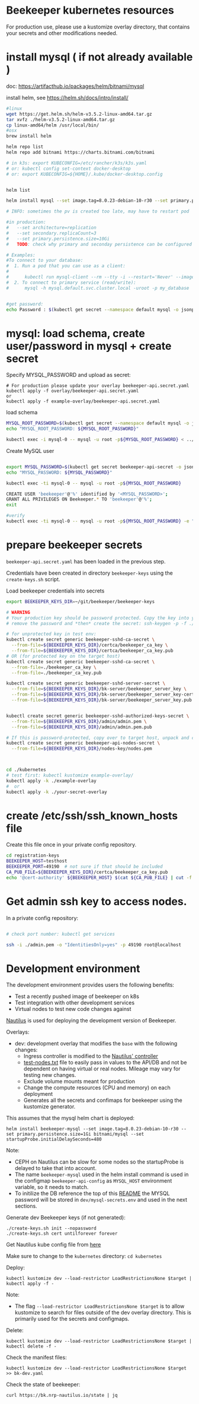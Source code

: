 

# Beekeeper kubernetes resources

For production use, please use a kustomize overlay directory, that contains your secrets and other modifications needed.


# install mysql ( if not already available )

doc: https://artifacthub.io/packages/helm/bitnami/mysql


install helm, see https://helm.sh/docs/intro/install/
```bash
#linux
wget https://get.helm.sh/helm-v3.5.2-linux-amd64.tar.gz
tar xvfz ./helm-v3.5.2-linux-amd64.tar.gz
cp linux-amd64/helm /usr/local/bin/
#osx
brew install helm
```


```bash
helm repo list
helm repo add bitnami https://charts.bitnami.com/bitnami

# in k3s: export KUBECONFIG=/etc/rancher/k3s/k3s.yaml
# or: kubectl config set-context docker-desktop
# or: export KUBECONFIG=${HOME}/.kube/docker-desktop.config


helm list

helm install mysql --set image.tag=8.0.23-debian-10-r30 --set primary.persistence.size=1Gi bitnami/mysql

# INFO: sometimes the pv is created too late, may have to restart pod

#in production:
#   --set architecture=replication
#   --set secondary.replicaCount=3
#   --set primary.persistence.size=10Gi
#   TODO: check why primary and seconday persistence can be configured separatly

# Examples:
#To connect to your database:
#  1. Run a pod that you can use as a client:
#
#      kubectl run mysql-client --rm --tty -i --restart='Never' --image  docker.io/bitnami/mysql:8.0.23-debian-10-r30 --namespace default --command -- bash
#  2. To connect to primary service (read/write):
#      mysql -h mysql.default.svc.cluster.local -uroot -p my_database


#get password:
echo Password : $(kubectl get secret --namespace default mysql -o jsonpath="{.data.mysql-root-password}" | base64 --decode)

```


# mysql: load schema, create user/password in mysql + create secret

Specify MYSQL_PASSWORD and upload as secret:

```
# For production please update your overlay beekeeper-api.secret.yaml
kubectl apply -f overlay/beekeeper-api.secret.yaml
or
kubectl apply -f example-overlay/beekeeper-api.secret.yaml
```


load schema
```bash
MYSQL_ROOT_PASSWORD=$(kubectl get secret --namespace default mysql -o jsonpath="{.data.mysql-root-password}" | base64 --decode)
echo "MYSQL_ROOT_PASSWORD: ${MYSQL_ROOT_PASSWORD}"

kubectl exec -i mysql-0 -- mysql -u root -p${MYSQL_ROOT_PASSWORD} < ../schema.sql
```

Create MySQL user
```bash

export MYSQL_PASSWORD=$(kubectl get secret beekeeper-api-secret -o jsonpath="{.data.MYSQL_PASSWORD}" | base64 --decode)
echo "MYSQL_PASSWORD: ${MYSQL_PASSWORD}"

kubectl exec -ti mysql-0 -- mysql -u root -p${MYSQL_ROOT_PASSWORD}

CREATE USER 'beekeeper'@'%' identified by '<MYSQL_PASSWORD>';
GRANT ALL PRIVILEGES ON Beekeeper.* TO 'beekeeper'@'%';
exit

#verify
kubectl exec -ti mysql-0 -- mysql -u root -p${MYSQL_ROOT_PASSWORD} -e "SELECT User, Host  FROM mysql.user;"
```



# prepare beekeeper secrets

`beekeeper-api.secret.yaml` has been loaded in the previous step.


Credentials have been created in directory `beekeeper-keys` using the `create-keys.sh` script.



Load beekeeper credentials into secrets
```bash
export BEEKEEPER_KEYS_DIR=~/git/beekeeper/beekeeper-keys

# WARNING
# Your production key should be password protected. Copy the key into your trusted execution environment,
# remove the password and *then* create the secret: ssh-keygen -p -f ./beekeeper_ca_key

# for unprotected key in test env:
kubectl create secret generic beekeeper-sshd-ca-secret \
  --from-file=${BEEKEEPER_KEYS_DIR}/certca/beekeeper_ca_key \
  --from-file=${BEEKEEPER_KEYS_DIR}/certca/beekeeper_ca_key.pub
# OR (for protected key on the target host)
kubectl create secret generic beekeeper-sshd-ca-secret \
  --from-file=./beekeeper_ca_key \
  --from-file=./beekeeper_ca_key.pub

kubectl create secret generic beekeeper-sshd-server-secret \
  --from-file=${BEEKEEPER_KEYS_DIR}/bk-server/beekeeper_server_key \
  --from-file=${BEEKEEPER_KEYS_DIR}/bk-server/beekeeper_server_key-cert.pub \
  --from-file=${BEEKEEPER_KEYS_DIR}/bk-server/beekeeper_server_key.pub


kubectl create secret generic beekeeper-sshd-authorized-keys-secret \
  --from-file=${BEEKEEPER_KEYS_DIR}/admin/admin.pem \
  --from-file=${BEEKEEPER_KEYS_DIR}/admin/admin.pem.pub

# If this is password-protected, copy over to target host, unpack and create secret there.
kubectl create secret generic beekeeper-api-nodes-secret \
  --from-file=${BEEKEEPER_KEYS_DIR}/nodes-key/nodes.pem



cd ./kubernetes
# test first: kubectl kustomize example-overlay/
kubectl apply -k ./example-overlay
#  or
kubectl apply -k ./your-secret-overlay

```





# create /etc/ssh/ssh_known_hosts file
Create this file once in your private config repository.
```bash
cd registration-keys
BEEKEEPER_HOST=testhost
BEEKEEPER_PORT=49190  # not sure if that should be included
CA_PUB_FILE=${BEEKEEPER_KEYS_DIR}/certca/beekeeper_ca_key.pub
echo '@cert-authority' ${BEEKEEPER_HOST} $(cat ${CA_PUB_FILE} | cut -f 1,2 -d ' ') > ssh_known_hosts

```


# Get admin ssh key to access nodes.
In a private config repository:

```bash

# check port number: kubectl get services

ssh -i ./admin.pem -o "IdentitiesOnly=yes" -p 49190 root@localhost
```

# Development environment
The development environment provides users the following benefits:
- Test a recently pushed image of beekeeper on k8s
- Test integration with other development services
- Virtual nodes to test new code changes against

[Nautilus](https://ucsd-prp.gitlab.io/) is used for deploying the development version of Beekeeper.

Overlays:
- dev: development overlay that modifies the `base` with the following changes:
  - Ingress controller is modified to the [Nautilus' controller](https://ucsd-prp.gitlab.io/userdocs/tutorial/basic2/)
  - [test-nodes.txt](../test-keys/test-nodes.txt) file to easily pass in values to the API/DB and not be dependent on having virtual or real nodes. Mileage may vary for testing new changes.
  - Exclude volume mounts meant for production
  - Change the compute resources (CPU and memory) on each deployment
  - Generates all the secrets and confimaps for beekeeper using the kustomize generator.

This assumes that the mysql helm chart is deployed:
```
helm install beekeeper-mysql --set image.tag=8.0.23-debian-10-r30 --set primary.persistence.size=1Gi bitnami/mysql --set startupProbe.initialDelaySeconds=480
```

Note:
- CEPH on Nautilus can be slow for some nodes so the startupProbe is delayed to take that into account.
- The name `beekeeper-mysql` used in the helm install command is used in the configmap `beekeeper-api-config` as `MYSQL_HOST` environment variable, so it needs to match.
- To initilize the DB reference the top of this [README](#mysql-load-schema-create-userpassword-in-mysql--create-secret) the MYSQL password will be stored in `dev/mysql-secrets.env` and used in the next sections.

Generate dev Beekeeper keys (if not generated):
```
./create-keys.sh init --nopassword
./create-keys.sh cert untilforever forever
```

Get Nautilus kube config file from [here](https://portal.nrp-nautilus.io/)

Make sure to change to the `kubernetes` directory: `cd kubernetes`

Deploy:
```
kubectl kustomize dev --load-restrictor LoadRestrictionsNone $target | kubectl apply -f -
```

Note:
- The flag `--load-restrictor LoadRestrictionsNone $target` is to allow kustomize to search for files outside of the dev overlay directory. This is primarily used for the secrets and configmaps.

Delete:
```
kubectl kustomize dev --load-restrictor LoadRestrictionsNone $target | kubectl delete -f -
```

Check the manifest files:
```
kubectl kustomize dev --load-restrictor LoadRestrictionsNone $target >> bk-dev.yaml
```

Check the state of beekeeper:
```
curl https://bk.nrp-nautilus.io/state | jq
```